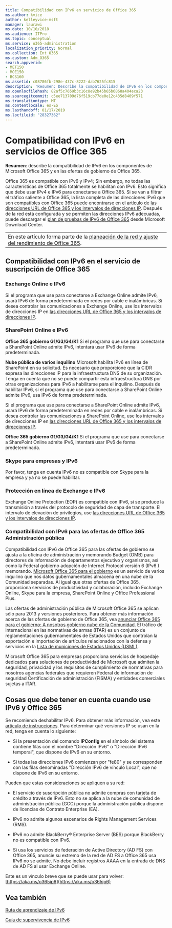 ```yaml
---
title: Compatibilidad con IPv6 en servicios de Office 365
ms.author: kvice
author: kelleyvice-msft
manager: laurawi
ms.date: 10/10/2018
ms.audience: ITPro
ms.topic: conceptual
ms.service: o365-administration
localization_priority: Normal
ms.collection: Ent_O365
ms.custom: Adm_O365
search.appverid:
- MET150
- MOE150
- BCS160
ms.assetid: c08786fb-298e-437c-8222-dab7625fc815
description: 'Resumen: Describe la compatibilidad de IPv6 en los componentes de Microsoft Office 365 y en las ofertas de gobierno de Office 365.'
ms.openlocfilehash: 82af5c7659b3c16c8e92b45b65b6868a404eca23
ms.sourcegitcommit: c5ee713709d76f519cb77de0e12c435d8409f571
ms.translationtype: MT
ms.contentlocale: es-ES
ms.lasthandoff: 01/17/2019
ms.locfileid: "28327362"
---
```

# <a name="ipv6-support-in-office-365-services"></a>Compatibilidad con IPv6 en servicios de Office 365

 **Resumen**: describe la compatibilidad de IPv6 en los componentes de Microsoft Office 365 y en las ofertas de gobierno de Office 365.
  
Office 365 es compatible con IPv6 y IPv4; Sin embargo, no todas las características de Office 365 totalmente se habilitan con IPv6. Esto significa que debe usar IPv4 e IPv6 para conectarse a Office 365. Si se van a filtrar el tráfico saliente a Office 365, la lista completa de las direcciones IPv6 que son compatibles con Office 365 puede encontrarse en el artículo de [las direcciones URL de Office 365 y los intervalos de direcciones IP](urls-and-ip-address-ranges.md). Después de la red está configurada y se permiten las direcciones IPv6 adecuadas, puede descargar el [plan de pruebas de IPv6 de Office 365](https://go.microsoft.com/fwlink/?LinkId=293447) desde Microsoft Download Center.
  
||
|:-----|
| En este artículo forma parte de la [planeación de la red y ajuste del rendimiento de Office 365](https://aka.ms/tune).|

## <a name="ipv6-support-in-office-365-subscription-service"></a>Compatibilidad con IPv6 en el servicio de suscripción de Office 365

### <a name="exchange-online-and-ipv6"></a>Exchange Online e IPv6

Si el programa que use para conectarse a Exchange Online admite IPv6, usará IPv6 de forma predeterminada en redes por cable e inalámbricas. Si desea controlar las comunicaciones a Exchange Online, use los intervalos de direcciones IP en [las direcciones URL de Office 365 y los intervalos de direcciones IP](urls-and-ip-address-ranges.md).
  
### <a name="sharepoint-online-and-ipv6"></a>SharePoint Online e IPv6

 **Office 365 gobierno G1/G3/G4/K1** Si el programa que use para conectarse a SharePoint Online admite IPv6, intentará usar IPv6 de forma predeterminada.
  
 **Nube pública de varios inquilino** Microsoft habilita IPv6 en línea de SharePoint en su solicitud. Es necesario que proporcione que la CIDR expresa las direcciones IP para la infraestructura DNS de su organización. Tenga en cuenta que no se puede compartir esta infraestructura DNS por otras organizaciones para IPv6 a habilitarse para el inquilino. Después de habilitar IPv6, si el programa que use para conectarse a SharePoint Online admite IPv6, usa IPv6 de forma predeterminada.
  
Si el programa que use para conectarse a SharePoint Online admite IPv6, usará IPv6 de forma predeterminada en redes por cable e inalámbricas. Si desea controlar las comunicaciones a SharePoint Online, use los intervalos de direcciones IP en [las direcciones URL de Office 365 y los intervalos de direcciones IP](urls-and-ip-address-ranges.md).
  
 **Office 365 gobierno G1/G3/G4/K1** Si el programa que use para conectarse a SharePoint Online admite IPv6, intentará usar IPv6 de forma predeterminada.
  
### <a name="skype-for-business-and-ipv6"></a>Skype para empresas y IPv6

Por favor, tenga en cuenta IPv6 no es compatible con Skype para la empresa y ya no se puede habilitar.
  
### <a name="exchange-online-protection-and-ipv6"></a>Protección en línea de Exchange e IPv6

Exchange Online Protection (EOP) es compatible con IPv6, si se produce la transmisión a través del protocolo de seguridad de capa de transporte. El intervalo de elevación de privilegios, use [las direcciones URL de Office 365 y los intervalos de direcciones IP](urls-and-ip-address-ranges.md).
  
### <a name="ipv6-support-for-office-365-government-offerings"></a>Compatibilidad con IPv6 para las ofertas de Office 365 Administración pública

Compatibilidad con IPv6 de Office 365 para las ofertas de gobierno se ajusta a la oficina de administración y memorando Budget (OMB) para directores de información de departamentos ejecutivo y organismos, así como la Federal gobierno adopción de Internet Protocol versión 6 (IPv6 ) memorando. [Microsoft Office 365 para el gobierno](https://go.microsoft.com/fwlink/p/?LinkId=325414) es un servicio de varios inquilino que nos datos gubernamentales almacena en una nube de la Comunidad separadas. Al igual que otras ofertas de Office 365, proporciona servicios de productividad y colaboración, incluido Exchange Online, Skype para la empresa, SharePoint Online y Office Professional Plus. 

Las ofertas de administración pública de Microsoft Office 365 se aplican sólo para 2013 y versiones posteriores. Para obtener más información acerca de las ofertas de gobierno de Office 365, vea [anunciar Office 365 para el gobierno: A nosotros gobierno nube de la Comunidad](https://go.microsoft.com/fwlink/p/?LinkId=325414). El tráfico de internacional en las normativas de armas (ITAR) es un conjunto de reglamentaciones gubernamentales de Estados Unidos que controlan la exportación e importación de artículos relacionados con la defensa y servicios en la [Lista de municiones de Estados Unidos (USML)](https://go.microsoft.com/fwlink/p/?LinkId=325415). 

Microsoft Office 365 para empresas proporciona servicios de hospedaje dedicados para soluciones de productividad de Microsoft que admiten la seguridad, privacidad y los requisitos de cumplimiento de normativas para nosotros agencias federales que requieren Federal de información de seguridad Certificación de administración (FISMA) y entidades comerciales sujetas a ITAR.
  
## <a name="things-to-consider-when-using-ipv6-and-office-365"></a>Cosas que debe tener en cuenta cuando use IPv6 y Office 365

Se recomienda deshabilitar IPv6. Para obtener más información, vea este [artículo de instrucciones](https://support.microsoft.com/help/929852/guidance-for-configuring-ipv6-in-windows-for-advanced-users). Para determinar qué versiones IP se usan en la red, tenga en cuenta lo siguiente:
  
- Si la presentación del comando **IPConfig** en el símbolo del sistema contiene filas con el nombre "Dirección IPv6" o "Dirección IPv6 temporal", que dispone de IPv6 en su entorno.

- Si todas las direcciones IPv6 comienzan por "fe80" y se corresponden con las filas denominadas "Dirección IPv6 de vínculo Local", que no dispone de IPv6 en su entorno.

Pueden que estas consideraciones se apliquen a su red:
  
- El servicio de suscripción pública no admite compras con tarjeta de crédito a través de IPv6. Esto no se aplica a la nube de comunidad de administración pública (GCC) porque la administración pública dispone de licencias de Contrato Enterprise (EA).

- IPv6 no admite algunos escenarios de Rights Management Services (RMS).

- IPv6 no admite BlackBerry® Enterprise Server (BES) porque BlackBerry no es compatible con IPv6.

- Si usa los servicios de federación de Active Directory (AD FS) con Office 365, anuncie su extremo de la red de AD FS a Office 365 usa IPv6 no se admite. No debe incluir registros AAAA en la entrada de DNS de AD FS al usar Exchange Online. 

Este es un vínculo breve que se puede usar para volver: [https://aka.ms/o365ip6](https://aka.ms/o365ip6)
  
## <a name="see-also"></a>Vea también

[Ruta de aprendizaje de IPv6](https://docs.microsoft.com/previous-versions/windows/it-pro/windows-server-2008-R2-and-2008/gg250710(v%3dws.10))
  
[Guía de supervivencia de IPv6](https://social.technet.microsoft.com/wiki/contents/articles/1728.ipv6-survival-guide.aspx)
